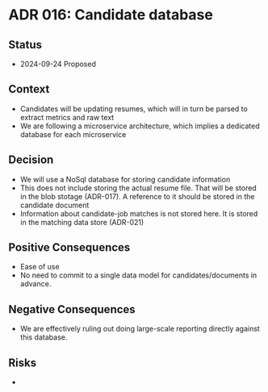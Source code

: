 # ADR 016: Candidate database

## Status

- 2024-09-24 Proposed

## Context

- Candidates will be updating resumes, which will in turn be parsed to extract metrics and raw text
- We are following a microservice architecture, which implies a dedicated database for each microservice

## Decision

- We will use a NoSql database for storing candidate information
- This does not include storing the actual resume file. That will be stored in the blob stotage (ADR-017). A reference to it should be stored in the candidate document
- Information about candidate-job matches is not stored here. It is stored in the matching data store (ADR-021)

## Positive Consequences

- Ease of use
- No need to commit to a single data model for candidates/documents in advance.

## Negative Consequences

- We are effectively ruling out doing large-scale reporting directly against this database.

## Risks

-
